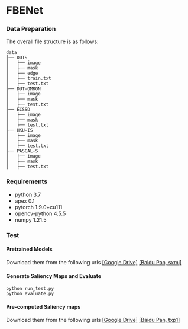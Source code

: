 # FBENet
### Data Preparation
The overall file structure is as follows:
```shell
data
├── DUTS
│   ├── image
│   ├── mask
│   ├── edge
│   ├── train.txt
│   ├── test.txt
├── DUT-OMRON
│   ├── image
│   ├── mask
│   ├── test.txt
├── ECSSD
│   ├── image
│   ├── mask
│   ├── test.txt
├── HKU-IS
│   ├── image
│   ├── mask
│   ├── test.txt
├── PASCAL-S
│   ├── image
│   ├── mask
│   ├── test.txt
```
### Requirements

* python 3.7
* apex 0.1
* pytorch 1.9.0+cu111
* opencv-python 4.5.5
* numpy 1.21.5


### Test
#### Pretrained Models
Download them from the following urls
[[Google Drive]](https://drive.google.com/file/d/1m73NwIZ2npZEckgwMKrjYElnyM-XxpvQ/view?usp=sharing)
[[Baidu Pan, sxmi]](https://pan.baidu.com/s/1wdlZKEGad9HeZ4Yr2mMCFw?pwd=sxmi) 

#### Generate Saliency Maps and Evaluate
```
python run_test.py
python evaluate.py
```
#### Pre-computed Saliency maps
Download them from the following urls
[[Google Drive]](https://drive.google.com/file/d/1XxFxnGTYuWy5_OMiKUl9_ILHIK-oRkKP/view?usp=sharing)
[[Baidu Pan, txp1]](https://pan.baidu.com/s/1orGWBGAmd2gVO4X79S4Xug?pwd=txp1)



